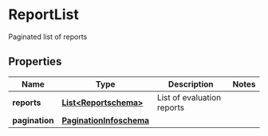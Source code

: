 

# ReportList

Paginated list of reports

## Properties

| Name | Type | Description | Notes |
|------------ | ------------- | ------------- | -------------|
|**reports** | [**List&lt;Reportschema&gt;**](Reportschema.md) | List of evaluation reports |  |
|**pagination** | [**PaginationInfoschema**](PaginationInfoschema.md) |  |  |



